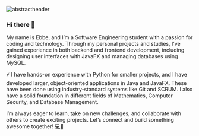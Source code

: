 ![abstractheader](https://github.com/ebbekarlstad/ebbekarlstad/assets/89467178/75990a65-e018-4259-99ca-7bc93219b194)

### Hi there 👋

My name is Ebbe, and I’m a Software Engineering student with a passion for coding and technology. Through my personal projects and studies, I’ve gained experience in both backend and frontend development, including designing user interfaces with JavaFX and managing databases using MySQL.

⚡ I have hands-on experience with Python for smaller projects, and I have developed larger, object-oriented applications in Java and JavaFX. These have been done using industry-standard systems like Git and SCRUM. I also have a solid foundation in different fields of Mathematics, Computer Security, and Database Management.

I’m always eager to learn, take on new challenges, and collaborate with others to create exciting projects. Let’s connect and build something awesome together! 💻🚀
